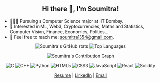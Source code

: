<h2 align="center">Hi there 👋, I'm Soumitra!</h2>

- 👨🏽‍💻 Pursuing a Computer Science major at IIT Bombay.
- 🌱 Interested in ML, Web3, Cryptocurrencies, Maths and Statistics, Computer Vision, Finance, Economics, Politics...
- 💬 Feel free to reach me: soumitra1854@gmail.com.

<p align="center">
  <img src="https://github-readme-stats.vercel.app/api?username=soumitra1854&show_icons=true&count_private=true&theme=radical&hide_border=true&hide=issues,contribs&bg_color=00000000&hide_title=true" alt="Soumitra's GitHub stats" />
  <img src="https://github-readme-stats.vercel.app/api/top-langs/?username=soumitra1854&layout=compact&hide_border=true&theme=radical&bg_color=00000000&langs_count=6&hide=jupyter%20notebook,tex,css,php&hide_title=true" alt="Top Languages" />
</p>
<p align="center">
  <img src="https://github-readme-activity-graph.vercel.app/graph?username=soumitra1854&bg_color=00000000&color=e4e2e2&line=f85d7f&point=f8d866&area=true&hide_border=true" alt="Soumitra's Contribution Graph" />
</p>

<p align="center">
  <img src="https://img.shields.io/badge/c-%2300599C.svg?style=for-the-badge&logo=c&logoColor=white" alt="C"/>
  <img src="https://img.shields.io/badge/c++-%2300599C.svg?style=for-the-badge&logo=c%2B%2B&logoColor=white" alt="C++"/>
  <img src="https://img.shields.io/badge/python-3670A0?style=for-the-badge&logo=python&logoColor=ffdd54" alt="Python"/>
  <img src="https://img.shields.io/badge/html5-%23E34F26.svg?style=for-the-badge&logo=html5&logoColor=white" alt="HTML5"/>
  <img src="https://img.shields.io/badge/css3-%231572B6.svg?style=for-the-badge&logo=css3&logoColor=white" alt="CSS3"/>
  <img src="https://img.shields.io/badge/javascript-%23323330.svg?style=for-the-badge&logo=javascript&logoColor=%23F7DF1E" alt="JavaScript"/>
  <img src="https://img.shields.io/badge/react-%2320232a.svg?style=for-the-badge&logo=react&logoColor=%2361DAFB" alt="React"/>
  <img src="https://img.shields.io/badge/Solidity-%23363636.svg?style=for-the-badge&logo=solidity&logoColor=white" alt="Solidity"/>
</p>

<p align="center">
  <a href="https://drive.google.com/file/d/1udSOdVi5-MoKi50de81mTXNLTQQlhWe_/view?usp=sharing" target="blank">Resume</a> |
  <a href="https://www.linkedin.com/in/soumitra1854" target="blank">LinkedIn</a> |
  <a href="mailto:soumitra1854@gmail.com" target="blank">Email</a>
</p>
